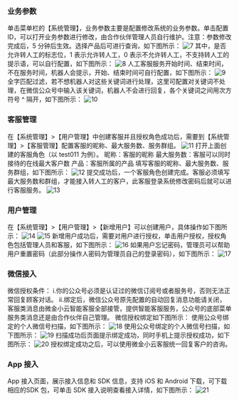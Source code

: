 ### 业务参数
单击菜单栏的【系统管理】，业务参数主要是配置修改系统的业务参数。单击配置 ID，可以打开业务参数进行修改，由合作伙伴管理人员自行维护。注意：参数修改完成后，5 分钟后生效。选择产品后可进行查询，如下图所示：
![7](//mc.qcloudimg.com/static/img/ef240a8d19a6d18a1fd0656789efa588/image.png)
其中，是否允许转人工的标志位，1 表示允许转人工，0 表示不允许转人工，不支持转人工的提示语，可以自行配置，如下图所示：
![8](//mc.qcloudimg.com/static/img/0871c9fe2cfefa1f2519a45dc0f186d9/image.png)
人工客服服务开始时间、结束时间，不在服务时间，机器人会提示，开始、结束时间可自行配置，如下图所示：
![9](//mc.qcloudimg.com/static/img/bb5fa964ad4c37d7737a116a07487f4d/image.png)
全字匹配过滤，若不想机器人对这些关键词进行处理，这里可配置对关键词不处理，在微信公众号中输入该关键词，机器人不会进行回复，各个关键词之间用次方符号 ^ 隔开，如下图所示：
![10](//mc.qcloudimg.com/static/img/1933afaf1fb25e6e4610c038e710768a/image.png)
### 客服管理
在【系统管理】>【用户管理】中创建客服并且授权角色成功后，需要到【系统管理】>【客服管理】配置客服的昵称、最大服务数、服务群组。
![11](//mc.qcloudimg.com/static/img/f7e40b8beebd751bd53cd59ccc5e7447/image.png)
打开上面创建的客服角色（以 test011 为例）。
昵称：客服的昵称
最大服务数：客服可以同时接待的在线最大客户数
产品：客服所属的产品
填写客服的昵称、最大服务数、服务群组，如下图所示：
![12](//mc.qcloudimg.com/static/img/2b6b67b75546d7c8c89f69e6330414de/image.png)
提交成功后，一个客服角色创建完成。客服必须填写最大服务数和群组，才能接入转人工的客户，此客服登录系统修改密码后就可以进行客服服务。
![13](//mc.qcloudimg.com/static/img/8cf3fa06da96f8cc434ff07ba05ffa61/image.png)
### 用户管理
在【系统管理】>【用户管理】>【新增用户】可以创建用户，具体操作如下图所示：
![14](//mc.qcloudimg.com/static/img/3e59bda95ecb0eda61231fb3e0f11af1/image.png)
![15](//mc.qcloudimg.com/static/img/a9167255382940b7b69d7aaa01dcb7f8/image.png)
新增用户成功后，需要对用户进行授权，单击用户授权，授权角色包括管理人员和客服，如下图所示：
![16](//mc.qcloudimg.com/static/img/f3e2e900d78b1f5966ebd171eba04f18/image.png)
如果用户忘记密码，管理员可以帮助用户重置密码（此部分操作人密码为管理员自己的登录密码），如下图所示：
![17](//mc.qcloudimg.com/static/img/5b6718b80329e661874f46266d0e74b0/image.png)
### 微信接入
微信授权条件：
i.你的公众号必须是认证过的微信订阅号或者服务号，否则无法正常回复顾客对话。
ii.绑定后，微信公众号原先配置的自动回复消息功能请关闭，客服类消息由微金小云智能客服全部接管，提供智能客服服务，公众号的底部菜单服务类消息还是由合作伙伴自己管理。
微信授权绑定如下图所示：
使用公众号绑定的个人微信号扫描，如下图所示：
![18](//mc.qcloudimg.com/static/img/16d9be66958767f28995d1a186bc481b/image.png)
使用公众号绑定的个人微信号扫描，如下图所示：
![19](//mc.qcloudimg.com/static/img/516fb5a9eac171902653f290c2a81460/image.png)
扫描成功后页面提示绑定成功，同时手机上提示授权成功，如下图所示：
![20](//mc.qcloudimg.com/static/img/8c0c572fece91ef472f55dfa749b121c/image.png)
授权绑定成功之后，可以使用微金小云客服统一回复客户的咨询。
### App 接入
App 接入页面，展示接入信息和 SDK 信息，支持 iOS 和 Android 下载，可下载相应的SDK 包，可单击 SDK 接入说明查看接入详情，如下图所示：
![21](//mc.qcloudimg.com/static/img/5ab33455bde90388f6a07592c665ad86/image.png)